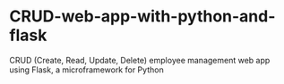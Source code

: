 # CRUD-web-app-with-python-and-flask
CRUD (Create, Read, Update, Delete) employee management web app using Flask, a microframework for Python
